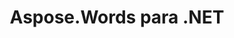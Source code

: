 ---
title: Aspose.Words para .NET
linktitle: Aspose.Words para .NET
articleTitle: Aspose.Words para .NET
type: docs
weight: 10
url: /es/net/
keywords: "Aspose.Words para .NET Aspose Words Aspose referencia API convertir docx a pdf comparar crear editar word dividir bmp rtf odt open office html tiff doc dot wordml mobi chm txt md markdown xps svg ps postscript pcl epub azw3 kf8 png emf jpg gif combinación correspondencia tabla informe documento"
description: "Aspose.Words es una biblioteca de clases que puede ser utilizada por desarrolladores en varias plataformas para una variedad de tareas de procesamiento de documentos."
is_root: true
---